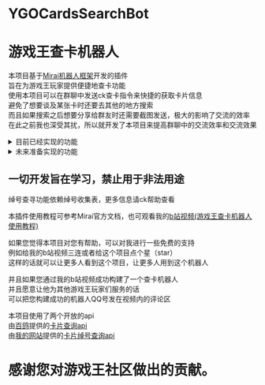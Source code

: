 # YGOCardsSearchBot
# 游戏王查卡机器人
本项目基于[Mirai机器人框架](https://github.com/mamoe/mirai)开发的插件  
旨在为游戏王玩家提供便捷地查卡功能  
使用本项目可以在群聊中发送ck查卡指令来快捷的获取卡片信息  
避免了想要谈及某张卡时还要去其他的地方搜索  
而且如果搜索之后想要分享给群友时还需要截图发送，极大的影响了交流的效率  
在此之前我也深受其扰，所以就开发了本项目来提高群聊中的交流效率和交流效果  
<details>
    <summary>目前已经实现的功能</summary>  

ck卡名查询对应的卡片信息  

ck卡名时可以只输入部分卡名（模糊查询）  

ck卡片绰号查询对应的卡片信息  

自动检查更新功能

</details>  
  
  
<details>
    <summary>未来准备实现的功能</summary>  

移除fastjson2依赖，尝试兼容[MiraiAndroid](https://github.com/mzdluo123/MiraiAndroid)  

</details>  


## 一切开发旨在学习，禁止用于非法用途 ##  

绰号查寻功能依赖绰号收集表，更多信息请ck帮助查看  

本插件使用教程可参考Mirai官方文档，也可观看我的[b站视频(游戏王查卡机器人使用教程)](https://www.bilibili.com/video/BV18Y4y1u7nG)  

如果您觉得本项目对您有帮助，可以对我进行一些免费的支持  
例如给我的b站视频三连或者给这个项目点个星（star）  
这样的话就可以让更多人看到这个项目，让更多人用到这个机器人  

并且如果您通过我的b站视频成功构建了一个查卡机器人  
并且愿意让他为其他游戏王玩家们服务的话  
可以把您构建成功的机器人QQ号发在视频内的评论区  

本项目使用了两个开放的api  
由[百鸽](https://ygocdb.com)提供的[卡片查询api](https://ygocdb.com/api/v0/?search=咕)  
由[我的网站](http://www.bysz.link/ygo/search.html)提供的[卡片绰号查询api](http://www.bysz.link/ygo/search.php?api=true&search=高达)


# 感谢您对游戏王社区做出的贡献。

